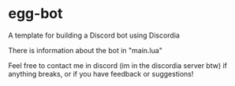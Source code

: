 # egg-bot
A template for building a Discord bot using Discordia

There is information about the bot in "main.lua"

Feel free to contact me in discord (im in the discordia server btw) if anything breaks, or if you have feedback or suggestions!
